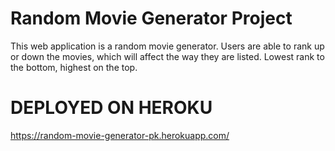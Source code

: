 # Random Movie Generator Project

This web application is a random movie generator. Users are able to rank up or down the movies, which will affect the way they are listed. Lowest rank to the bottom, highest on the top.

# DEPLOYED ON HEROKU

https://random-movie-generator-pk.herokuapp.com/
